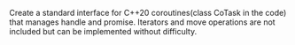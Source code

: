 Create a standard interface for C++20 coroutines(class CoTask in the code) that manages handle and promise. 
Iterators and move operations are not included but can be implemented without difficulty.
